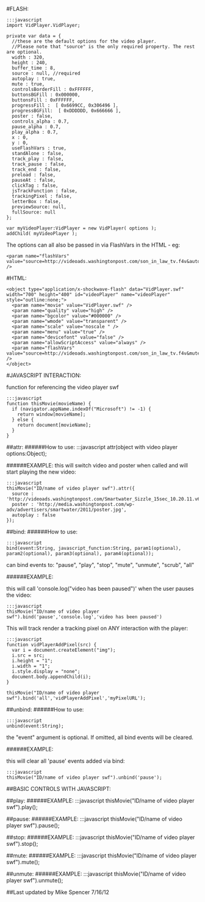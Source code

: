 #FLASH:
    
    :::javascript
    import VidPlayer.VidPlayer;
    
    private var data = {
      //these are the default options for the video player.
      //Please note that "source" is the only required property. The rest are optional.
      width : 320,
      height : 240,
      buffer_time : 8,
      source : null, //required
      autoplay : true,
      mute : true,
      controlsBorderFill : 0xFFFFFF,
      buttonsBGFill : 0x000000,
      buttonsFill : 0xFFFFFF,
      progressFill :  [ 0x6699CC, 0x306496 ],
      progressBGFill:  [ 0xDDDDDD, 0x666666 ],
      poster : false,
      controls_alpha : 0.7,
      pause_alpha : 0.7,
      play_alpha : 0.7,
      x : 0,
      y : 0,
      useFlashVars : true,
      standAlone : false,
      track_play : false,
      track_pause : false,
      track_end : false,
      preload : false,
      pauseAt : false,
      clickTag : false,
      jsTrackFunction : false,
      trackingPixel : false,
      letterBox : false,
      previewSource: null,
      fullSource: null
    };
    
    var myVideoPlayer:VidPlayer = new VidPlayer( options );
    addChild( myVideoPlayer );
    


The options can all also be passed in via FlashVars in the HTML - eg:

    <param name="flashVars" value="source=http://videoads.washingtonpost.com/son_in_law_tv.f4v&autoplay=false&mute=false" />


#HTML:

    <object type="application/x-shockwave-flash" data="VidPlayer.swf" width="700" height="400" id="videoPlayer" name="videoPlayer" style="outline:none;">
      <param name="movie" value="VidPlayer.swf" />
      <param name="quality" value="high" />
      <param name="bgcolor" value="#000000" />
      <param name="wmode" value="transparent" />
      <param name="scale" value="noscale " />
      <param name="menu" value="true" />
      <param name="devicefont" value="false" />
      <param name="allowScriptAccess" value="always" />
      <param name="flashVars" value="source=http://videoads.washingtonpost.com/son_in_law_tv.f4v&mute=false&autoplay=false&standAlone=true" />
    </object>



#JAVASCRIPT INTERACTION:

function for referencing the video player swf
    
    :::javascript
    function thisMovie(movieName) {
      if (navigator.appName.indexOf("Microsoft") != -1) {
        return window[movieName];
      } else {
        return document[movieName];
      }
    }


##attr:
######How to use: 
    :::javascript
    attr(object with video player options:Object);

######EXAMPLE:
this will switch video and poster when called and will start playing the new video:
    
    :::javascript
    thisMovie("ID/name of video player swf").attr({
      source : 'http://videoads.washingtonpost.com/Smartwater_Sizzle_15sec_10.20.11.v6_HR.f4v',
      poster : 'http://media.washingtonpost.com/wp-adv/advertisers/smartwater/2011/poster.jpg',
      autoplay : false
    });



##bind:
######How to use: 

    :::javascript
    bind(event:String, javascript_function:String, param1(optional), param2(optional), param3(optional), param4(optional));
    
can bind events to: "pause", "play", "stop", "mute", "unmute", "scrub", "all"

######EXAMPLE:

this will call 'console.log("video has been paused")' when the user pauses the video:

    :::javascript
    thisMovie("ID/name of video player swf").bind('pause','console.log','video has been paused')

This will track render a tracking pixel on ANY interaction with the player:
    
    
    :::javascript
    function vidPlayerAddPixel(src) {
      var i = document.createElement("img");
      i.src = src;
      i.height = "1";
      i.width = "1";
      i.style.display = "none";
      document.body.appendChild(i);
    }
    
    thisMovie("ID/name of video player swf").bind('all','vidPlayerAddPixel','myPixelURL'); 
   

##unbind:
######How to use: 
   
    :::javascript
    unbind(event:String);
    
the "event" argument is optional. If omitted, all bind events will be cleared.

######EXAMPLE:

this will clear all 'pause' events added via bind:
    
    :::javascript
    thisMovie("ID/name of video player swf").unbind('pause');



##BASIC CONTROLS WITH JAVASCRIPT:

##play:
######EXAMPLE:
    :::javascript
    thisMovie("ID/name of video player swf").play();

##pause:
######EXAMPLE:
    :::javascript
    thisMovie("ID/name of video player swf").pause();

##stop:
######EXAMPLE:
    :::javascript
    thisMovie("ID/name of video player swf").stop();

##mute:
######EXAMPLE:
    :::javascript
    thisMovie("ID/name of video player swf").mute();

##unmute:
######EXAMPLE:
    :::javascript
    thisMovie("ID/name of video player swf").unmute();
    

##Last updated by Mike Spencer 7/16/12
